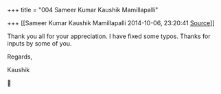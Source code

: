 +++
title = "004 Sameer Kumar Kaushik Mamillapalli"

+++
[[Sameer Kumar Kaushik Mamillapalli	2014-10-06, 23:20:41 [Source](https://groups.google.com/g/samskrita/c/NwcH8aSr9YM)]]



Thank you all for your appreciation. I have fixed some typos. Thanks for inputs by some of you.

  

Regards,

Kaushik



